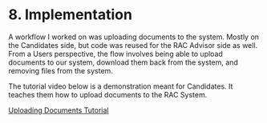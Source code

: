# 8. Implementation

A workflow I worked on was uploading documents to the system. Mostly on the
Candidates side, but code was reused for the RAC Advisor side as well. From a
Users perspective, the flow involves being able to upload documents to our
system, download them back from the system, and removing files from the system.

The tutorial video below is a demonstration meant for Candidates. It teaches
them how to upload documents to the RAC System.

[Uploading Documents Tutorial](./files/mHaley_UploadDocuments_Tutorial.avi)
